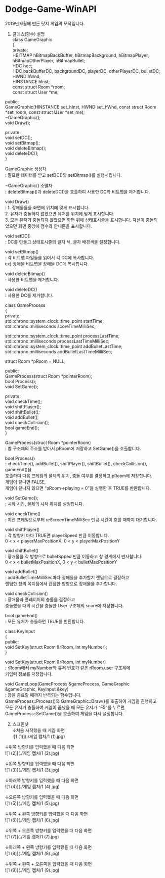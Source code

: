 # Dodge-Game-WinAPI   
   
2019년 6월에 만든 닷지 게임의 모작입니다.
   
1. 클래스(함수) 설명   
class GameGraphic   
{   
private:   
  HBITMAP hBitmapBackBuffer, hBitmapBackground, hBitmapPlayer, hBitmapOtherPlayer, hBitmapBullet;   
  HDC hdc;   
  HDC backBufferDC, backgroundDC, playerDC, otherPlayerDC, bulletDC;   
  HWND hWnd;   
  HINSTANCE hInst;   
  const struct Room *room;   
  const struct User *me;   
    
public:   
  GameGraphic(HINSTANCE set_hInst, HWND set_hWnd, const struct Room *set_room, const struct User *set_me);   
  ~GameGraphic();   
  void Draw();   
    
private:   
  void setDC();   
  void setBitmap();   
  void deleteBitmap();   
  void deleteDC();   
}   
   
GameGraphic 생성자   
 : 필요한 데이터를 받고 setDC()와 setBitmap()를 실행시킵니다.   
   
~GameGraphic() 소멸자   
 : deleteBitmap()과 deleteDC()을 호출하여 사용한 DC와 비트맵을 제거합니다.   
   
void Draw()   
 : 1. 장애물들을 화면에 위치에 맞게 표시합니다.   
  2. 유저가 충돌하지 않았으면 유저를 위치에 맞게 표시합니다.   
  3. 모든 유저가 충돌되지 않았으면 화면 위에 상태표시줄을 표시합니다. 자신이 충돌되었으면 화면 중앙에 점수와 안내문을 표시합니다.   
   
void setDC()   
 : DC를 만들고 상태표시줄의 글자 색, 글자 배경색을 설정합니다.   
   
void setBitmap()   
 : 각 비트맵 파일들을 읽어서 각 DC에 복사합니다.   
  ex) 장애물 비트맵을 장애물 DC에 복사합니다.   
   
void deleteBitmap()   
 : 사용한 비트맵을 제거합니다.   
   
void deleteDC()   
: 사용한 DC를 제거합니다.   
   
class GameProcess   
{   
private:   
  std::chrono::system_clock::time_point startTime;   
  std::chrono::milliseconds scoreTimeMilliSec;   
    
  std::chrono::system_clock::time_point processLastTime;   
  std::chrono::milliseconds processLastTimeMilliSec;   
  std::chrono::system_clock::time_point addBulletLastTime;   
  std::chrono::milliseconds addBulletLastTimeMilliSec;   
    
  struct Room *pRoom = NULL;   
    
public:   
  GameProcess(struct Room *pointerRoom);   
  bool Process();   
  void SetGame();    
   
private:   
  void checkTime();   
  void shiftPlayer();   
  void shiftBullet();   
  void addBullet();   
  void checkCollision();   
  bool gameEnd();   
}   
   
GameProcess(struct Room *pointerRoom)   
 : 방 구조체의 주소를 받아서 pRoom에 저장하고 SetGame()을 호출합니다.   
   
bool Process()   
 : checkTime(), addBullet(), shiftPlayer(), shiftBullet(), checkCollision(), gameEnd()을   
  호출하여 다음 프레임의 물체의 위치, 충돌 여부를 결정하고 pRoom에 저장합니다.   
  게임이 끝나면 FALSE,   
  게임이 끝나지 않으면 “pRoom->playing = 0”을 실행한 후 TRUE를 반환합니다.   
   
void SetGame();   
 : 시작 시간, 물체의 시작 위치를 설정합니다.   
   
void checkTime()   
 : 이전 프레임으로부터 reScreenTimeMilliSec 만큼 시간이 흐를 때까지 대기합니다.   
   
void shiftPlayer()   
 : 각 방향키 마다 TRUE면 playerSpeed 만큼 이동합니다.   
  0 < x < playerMaxPositionX, 0 < y < playerMaxPositionY   
   
void shiftBullet()   
 : 장애물을 각 방향으로 bulletSpped 만큼 이동하고 창 경계에서 반사합니다.   
  0 < x < bulletMaxPositionX, 0 < y < bulletMaxPositionY   
   
void addBullet()   
 : addBulletTimeMilliSec마다 장애물을 추가할지 랜덤으로 결정하고   
  랜덤한 창의 꼭지점에서 랜덤한 방향으로 장애물을 추가합니다.   
   
void checkCollision()   
 : 장애물과 플레이어의 충돌을 결정하고   
  충돌했을 때의 시간을 충돌한 User 구조체의 score에 저장합니다.   
   
bool gameEnd()   
 : 모든 유저가 충돌하면 TRUE를 반환합니다.   
   
class KeyInput   
{   
public:   
  void SetKey(struct Room &rRoom, int myNumber);   
}   
   
void SetKey(struct Room &rRoom, int myNumber)   
 : rRoom에서 myNumber와 유저 번호가 같은 rRoom.user 구조체에   
 키입력 정보를 저장합니다.   
   
void GameLoop(GameProcess &gameProcess, GameGraphic &gameGraphic, KeyInput &key)   
 : 창을 종료할 때까지 반복되는 함수입니다.   
  GameProcess::Process()와 GameGraphic::Draw()를 호출하여 게임을 진행하고   
  모든 유저가 충돌하여 게임이 끝났을 때 모든 유저가 “F5"를 누르면   
  GameProcess::SetGame()을 호출하여 게임을 다시 설정합니다.   
   
   
2. 스크린샷  
↓처음 시작했을 때 게임 화면   
![1 (1)](./게임 캡처/1 (1).jpg)   
   
↓위쪽 방향키를 입력했을 때 다음 화면   
![1 (2)](./게임 캡처/1 (2).jpg)   
   
↓왼쪽 방향키를 입력했을 때 다음 화면   
![1 (3)](./게임 캡처/1 (3).jpg)   
   
↓아래쪽 방향키를 입력했을 때 다음 화면   
![1 (4)](./게임 캡처/1 (4).jpg)   
   
↓오른쪽 방향키를 입력했을 때 다음 화면   
![1 (5)](./게임 캡처/1 (5).jpg)   
   
↓위쪽 + 왼쪽 방향키를 입력했을 때 다음 화면   
![1 (6)](./게임 캡처/1 (6).jpg)   
   
↓위쪽 + 오른쪽 방향키를 입력했을 때 다음 화면   
![1 (7)](./게임 캡처/1 (7).jpg)   
   
↓아래쪽 + 왼쪽 방향키를 입력했을 때 다음 화면   
![1 (8)](./게임 캡처/1 (8).jpg)   
   
↓위쪽 + 왼쪽 + 오른쪽을 입력했을 때 다음 화면   
![1 (9)](./게임 캡처/1 (9).jpg)   